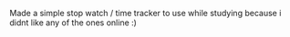 Made a simple stop watch / time tracker to use while studying because i didnt like any of the ones online :)
